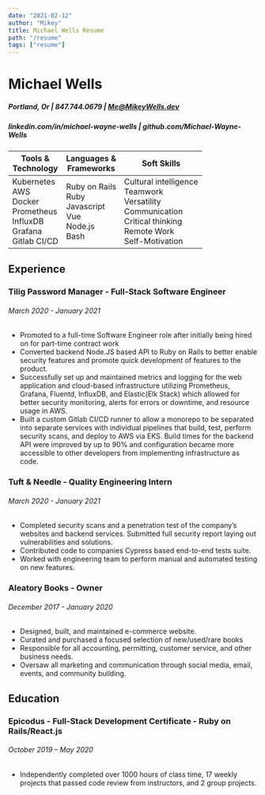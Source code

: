 ```yaml
---
date: "2021-02-12"
author: "Mikey"
title: Michael Wells Resume
path: "/resume"
tags: ["resume"]
---
```

# Michael Wells
##### Portland, Or | 847.744.0679 | Me@MikeyWells.dev
##### linkedin.com/in/michael-wayne-wells | github.com/Michael-Wayne-Wells

| Tools & <br>Technology| Languages &<br> Frameworks | Soft Skills |
| --- | --- | --- |
| Kubernetes<br>AWS<br>Docker<br>Prometheus<br>InfluxDB<br>Grafana<br>Gitlab CI/CD | Ruby on Rails<br>Ruby<br>Javascript<br>Vue<br>Node.js<br>Bash<br> | Cultural intelligence<br>Teamwork<br>Versatility<br>Communication<br>Critical thinking<br>Remote Work<br>Self-Motivation |

## Experience
### Tilig Password Manager - Full-Stack Software Engineer
###### March 2020 - January 2021
- Promoted to a full-time Software Engineer role after initially being hired on for part-time contract work
- Converted backend Node.JS based API to Ruby on Rails to better enable security features and promote quick development of features to the product.
- Successfully set up and maintained metrics and logging for the web application and cloud-based infrastructure utilizing Prometheus, Grafana, Fluentd, InfluxDB, and Elastic(Elk Stack) which allowed for better security monitoring, alerts for errors or downtime, and resource usage in AWS. 
- Built a custom Gitlab CI/CD runner to allow a monorepo to be separated into separate services with individual pipelines that build, test, perform security scans, and deploy to AWS via EKS. Build times for the backend API were improved by up to 90% and configuration became more accessible to other developers from implementing infrastructure as code.

### Tuft & Needle - Quality Engineering Intern
###### March 2020 - January 2021
- Completed security scans and a penetration test of the company’s websites and backend services. Submitted full security report laying out vulnerabilities and solutions.
- Contributed code to companies Cypress based end-to-end tests suite.
- Worked with engineering team to perform manual and automated testing on new features.

### Aleatory Books - Owner
###### December 2017 - January 2020
- Designed, built, and maintained e-commerce website.
- Curated and purchased a focused selection of new/used/rare books
- Responsible for all accounting, permitting, customer service, and other business needs.
- Oversaw all marketing and communication through social media, email, events, and community building.
  
## Education
### Epicodus - Full-Stack Development Certificate - Ruby on Rails/React.js
###### October 2019 – May 2020
- Independently completed over 1000 hours of class time, 17 weekly projects that passed code review from instructors, and 2 group projects.


